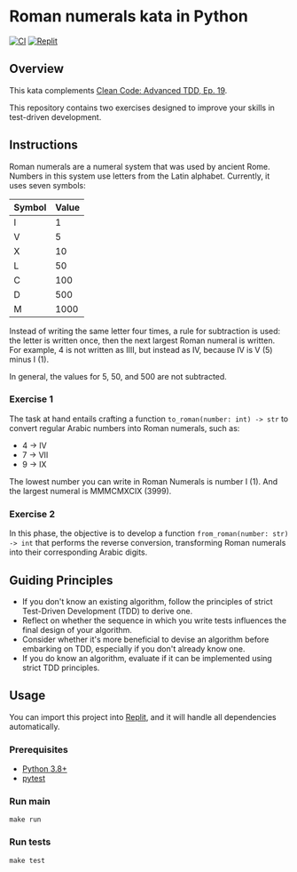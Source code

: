 # Roman numerals kata in Python

[![CI](https://github.com/Coding-Cuddles/roman-numerals-python-kata/actions/workflows/main.yml/badge.svg)](https://github.com/Coding-Cuddles/roman-numerals-python-kata/actions/workflows/main.yml)
[![Replit](https://replit.com/badge?caption=Try%20with%20Replit&variant=small)](https://replit.com/new/github/Coding-Cuddles/roman-numerals-python-kata)

## Overview

This kata complements [Clean Code: Advanced TDD, Ep. 19](https://cleancoders.com/episode/clean-code-episode-19-p1).

This repository contains two exercises designed to improve your skills in
test-driven development.

## Instructions

Roman numerals are a numeral system that was used by ancient Rome. Numbers in 
this system use letters from the Latin alphabet. Currently, it uses seven symbols:

| Symbol | Value |
|:-------|-------|
| I      | 1     |
| V      | 5     |
| X      | 10    |
| L      | 50    |
| C      | 100   |
| D      | 500   |
| M      | 1000  |

Instead of writing the same letter four times, a rule for subtraction is used:
the letter is written once, then the next largest Roman numeral is written.
For example, 4 is not written as IIII, but instead as IV, because IV is V (5)
minus I (1).

In general, the values for 5, 50, and 500 are not subtracted.

### Exercise 1

The task at hand entails crafting a function `to_roman(number: int) -> str` to
convert regular Arabic numbers into Roman numerals, such as:

* 4 → IV
* 7 → VII
* 9 → IX

The lowest number you can write in Roman Numerals is number I (1). And the
largest numeral is MMMCMXCIX (3999).

### Exercise 2

In this phase, the objective is to develop a function `from_roman(number: str)
-> int` that performs the reverse conversion, transforming Roman numerals into
their corresponding Arabic digits.

## Guiding Principles

* If you don't know an existing algorithm, follow the principles of strict
  Test-Driven Development (TDD) to derive one.
* Reflect on whether the sequence in which you write tests influences the final
  design of your algorithm.
* Consider whether it's more beneficial to devise an algorithm before embarking
  on TDD, especially if you don't already know one.
* If you do know an algorithm, evaluate if it can be implemented using strict
  TDD principles.

## Usage

You can import this project into [Replit](https://replit.com), and it will
handle all dependencies automatically.

### Prerequisites

* [Python 3.8+](https://www.python.org/)
* [pytest](https://pytest.org)

### Run main

```console
make run
```

### Run tests

```console
make test
```
